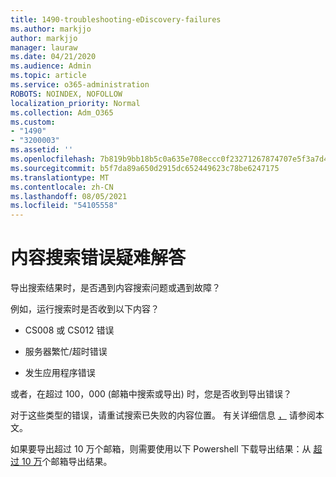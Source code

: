 ```yaml
---
title: 1490-troubleshooting-eDiscovery-failures
ms.author: markjjo
author: markjjo
manager: lauraw
ms.date: 04/21/2020
ms.audience: Admin
ms.topic: article
ms.service: o365-administration
ROBOTS: NOINDEX, NOFOLLOW
localization_priority: Normal
ms.collection: Adm_O365
ms.custom:
- "1490"
- "3200003"
ms.assetid: ''
ms.openlocfilehash: 7b819b9bb18b5c0a635e708eccc0f23271267874707e5f3a7d41b633a05f2822
ms.sourcegitcommit: b5f7da89a650d2915dc652449623c78be6247175
ms.translationtype: MT
ms.contentlocale: zh-CN
ms.lasthandoff: 08/05/2021
ms.locfileid: "54105558"
---
```

# <a name="troubleshoot-content-search-errors"></a>内容搜索错误疑难解答

导出搜索结果时，是否遇到内容搜索问题或遇到故障？

例如，运行搜索时是否收到以下内容？

- CS008 或 CS012 错误

- 服务器繁忙/超时错误

- 发生应用程序错误

或者，在超过 100，000 (邮箱中搜索或导出) 时，您是否收到导出错误？

对于这些类型的错误，请重试搜索已失败的内容位置。 有关详细信息  [，](https://docs.microsoft.com/microsoft-365/compliance/retry-failed-content-search) 请参阅本文。

如果要导出超过 10 万个邮箱，则需要使用以下 Powershell 下载导出结果：从  [超过 10 万](https://docs.microsoft.com/microsoft-365/compliance/export-search-results?view=o365-worldwide%23exporting-results-from-more-than-100000-mailboxes)个邮箱导出结果。
